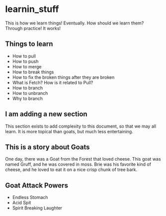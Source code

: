 # learnin_stuff

This is how we learn things! Eventually. How should we learn them? Through practice! It works!

## Things to learn

- How to pull
- How to push
- How to merge
- How to break things
- How to fix the broken things after they are broken
- What is Fetch? How is it related to Pull?
- How to branch
- How to unbranch
- Why to branch


## I am adding a new section
This section exists to add complexity to this document, so that we may all learn. It is more topical than goats, but much less entertaining.


## This is a story about Goats
One day, there was a Goat from the Forest that loved cheese. This goat was named Gruff, and he was covered in moss. Brie was his favorite kind of cheese, and he loved to eat it on a nice crisp chunk of tree bark.


##  Goat Attack Powers
- Endless Stomach
- Acid Spit
- Spirit Breaking Laughter
